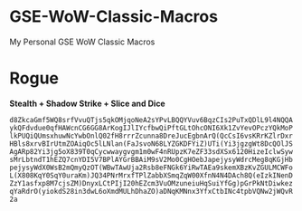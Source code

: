 
# GSE-WoW-Classic-Macros
My Personal GSE WoW Classic Macros

# Rogue

**Stealth + Shadow Strike + Slice and Dice**

```d8ZkcaGmf5WQ8srfVvuQTjs5qkOMjqoNeA2sYPvLBQQYVuv6BqzCIs2PuTxQDlL9l4NQQAykQFdvdue0qfHAWcnCG6GG8ArKogIJlIYcfbwQiPftGLtOhcONI6Xk1ZvYevOPczYQkMoPlkPUQiQUmsxhuwNcYwbOnlQ02fH8rrrZcunna8DreJucEgbnArQ(QcCsI6vsKRrKZlrDxrHBls8xrvBIrUtmZOAiqOc5lLNlan(FaJsvoN68LYZGKDFYiZ)UTi(Yi3jgzgWt8DcQOlJSAgARp82Yi3jg5oX839T0qCycwwaygvgm1m0wF4nRUpzK7eZF33sdXSx6120HizeIclwSywsMrLbtndT1hEZQ7cnYDI5V7BPlAYGrBBAiM9sV2Mo0CgHOebJapejysyWdrcMeg8qKGjHbpejysyWdX0WsB2mQmyQzOT(WBwTAwUja2Rsb8eFNGk6YiRwTAEa9skemXBzKvZGULMCWFoL(X808KqY0SqY0uraKm)JQ34PNrMrxfTPlZabbXSmqZqW00XfnN4N4DAch8Q(eIzkINenDZzY1asfxp8M7cjsZM)DnyxLCtPIjI20hEZcm3VuOMzuneiuHqSuiYfGg)pGrPkNtDiwkezqYaRdrO(yiokdS28in3dwL6oXmdMULhDhaZO)aDNqKMNnx3YfxCtbINc4tpbVQNw2jWQvR2a```
